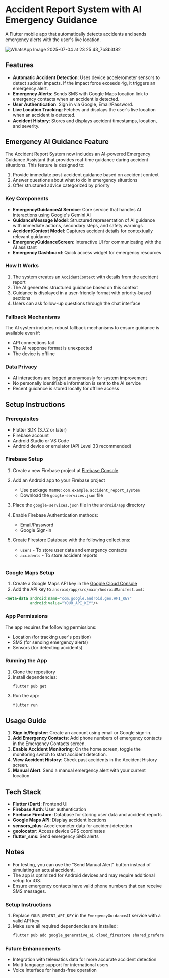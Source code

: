 # Accident Report System with AI Emergency Guidance

A Flutter mobile app that automatically detects accidents and sends emergency alerts with the user's live location.

![WhatsApp Image 2025-07-04 at 23 25 43_7b8b3f82](https://github.com/user-attachments/assets/1c1bdcae-6b20-4426-ad70-3601d4e8d271)


## Features

- **Automatic Accident Detection**: Uses device accelerometer sensors to detect sudden impacts. If the impact force exceeds 4g, it triggers an emergency alert.
- **Emergency Alerts**: Sends SMS with Google Maps location link to emergency contacts when an accident is detected.
- **User Authentication**: Sign in via Google, Email/Password.
- **Live Location Tracking**: Fetches and displays the user's live location when an accident is detected.
- **Accident History**: Stores and displays accident timestamps, location, and severity.

## Emergency AI Guidance Feature

The Accident Report System now includes an AI-powered Emergency Guidance Assistant that provides real-time guidance during accident situations. This feature is designed to:

1. Provide immediate post-accident guidance based on accident context
2. Answer questions about what to do in emergency situations
3. Offer structured advice categorized by priority

### Key Components

- **EmergencyGuidanceAI Service**: Core service that handles AI interactions using Google's Gemini AI
- **GuidanceMessage Model**: Structured representation of AI guidance with immediate actions, secondary steps, and safety warnings
- **AccidentContext Model**: Captures accident details for contextually relevant guidance
- **EmergencyGuidanceScreen**: Interactive UI for communicating with the AI assistant
- **Emergency Dashboard**: Quick access widget for emergency resources

### How It Works

1. The system creates an `AccidentContext` with details from the accident report
2. The AI generates structured guidance based on this context
3. Guidance is displayed in a user-friendly format with priority-based sections
4. Users can ask follow-up questions through the chat interface

### Fallback Mechanisms

The AI system includes robust fallback mechanisms to ensure guidance is available even if:

- API connections fail
- The AI response format is unexpected
- The device is offline

### Data Privacy

- AI interactions are logged anonymously for system improvement
- No personally identifiable information is sent to the AI service
- Recent guidance is stored locally for offline access

## Setup Instructions

### Prerequisites

- Flutter SDK (3.7.2 or later)
- Firebase account
- Android Studio or VS Code
- Android device or emulator (API Level 33 recommended)

### Firebase Setup

1. Create a new Firebase project at [Firebase Console](https://console.firebase.google.com/)
2. Add an Android app to your Firebase project
   - Use package name: `com.example.accident_report_system`
   - Download the `google-services.json` file
3. Place the `google-services.json` file in the `android/app` directory
4. Enable Firebase Authentication methods:
   - Email/Password
   - Google Sign-in
5. Create Firestore Database with the following collections:
   - `users` - To store user data and emergency contacts
   - `accidents` - To store accident reports

   ```

### Google Maps Setup

1. Create a Google Maps API key in the [Google Cloud Console](https://console.cloud.google.com/)
2. Add the API key to `android/app/src/main/AndroidManifest.xml`:

```xml
<meta-data android:name="com.google.android.geo.API_KEY"
           android:value="YOUR_API_KEY"/>
```

### App Permissions

The app requires the following permissions:

- Location (for tracking user's position)
- SMS (for sending emergency alerts)
- Sensors (for detecting accidents)

### Running the App

1. Clone the repository
2. Install dependencies:
   ```
   flutter pub get
   ```
3. Run the app:
   ```
   flutter run
   ```

## Usage Guide

1. **Sign in/Register**: Create an account using email or Google sign-in.
2. **Add Emergency Contacts**: Add phone numbers of emergency contacts in the Emergency Contacts screen.
3. **Enable Accident Monitoring**: On the home screen, toggle the monitoring switch to start accident detection.
4. **View Accident History**: Check past accidents in the Accident History screen.
5. **Manual Alert**: Send a manual emergency alert with your current location.

## Tech Stack

- **Flutter (Dart)**: Frontend UI
- **Firebase Auth**: User authentication
- **Firebase Firestore**: Database for storing user data and accident reports
- **Google Maps API**: Display accident locations
- **sensors_plus**: Accelerometer data for accident detection
- **geolocator**: Access device GPS coordinates
- **flutter_sms**: Send emergency SMS alerts

## Notes

- For testing, you can use the "Send Manual Alert" button instead of simulating an actual accident.
- The app is optimized for Android devices and may require additional setup for iOS.
- Ensure emergency contacts have valid phone numbers that can receive SMS messages.

### Setup Instructions

1. Replace `YOUR_GEMINI_API_KEY` in the `EmergencyGuidanceAI` service with a valid API key
2. Make sure all required dependencies are installed:
   ```bash
   flutter pub add google_generative_ai cloud_firestore shared_preferences
   ```

### Future Enhancements

- Integration with telematics data for more accurate accident detection
- Multi-language support for international users
- Voice interface for hands-free operation


